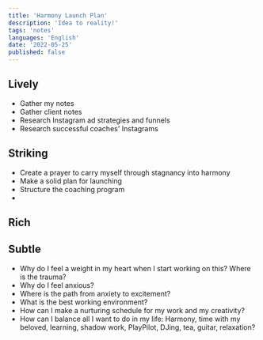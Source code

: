 ```yaml
---
title: 'Harmony Launch Plan'
description: 'Idea to reality!'
tags: 'notes'
languages: 'English'
date: '2022-05-25'
published: false
---
```


## Lively

- Gather my notes
- Gather client notes
- Research Instagram ad strategies and funnels
- Research successful coaches' Instagrams

## Striking

- Create a prayer to carry myself through stagnancy into harmony
- Make a solid plan for launching
- Structure the coaching program
-

## Rich


## Subtle

- Why do I feel a weight in my heart when I start working on this? Where is the trauma?
- Why do I feel anxious?
- Where is the path from anxiety to excitement?
- What is the best working environment?
- How can I make a nurturing schedule for my work and my creativity?
- How can I balance all I want to do in my life: Harmony, time with my beloved, learning, shadow work, PlayPilot, DJing, tea, guitar, relaxation?

